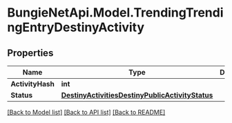 
# BungieNetApi.Model.TrendingTrendingEntryDestinyActivity

## Properties

Name | Type | Description | Notes
------------ | ------------- | ------------- | -------------
**ActivityHash** | **int** |  | [optional] 
**Status** | [**DestinyActivitiesDestinyPublicActivityStatus**](DestinyActivitiesDestinyPublicActivityStatus.md) |  | [optional] 

[[Back to Model list]](../README.md#documentation-for-models)
[[Back to API list]](../README.md#documentation-for-api-endpoints)
[[Back to README]](../README.md)

